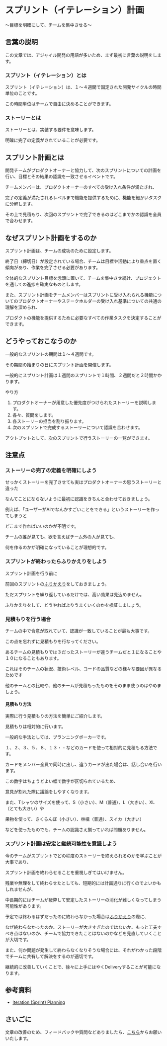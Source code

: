 # スプリント（イテレーション）計画

〜目標を明確にして、チームを集中させる〜

## 言葉の説明

この文章では、アジャイル開発の用語が多いため、まず最初に言葉の説明をします。

### スプリント（イテレーション）とは

スプリント（イテレーション）は、１〜４週間で固定された開発サイクルの時間単位のことです。

この時間単位はチームで自由に決めることができます。

### ストーリーとは

ストーリーとは、実装する要件を意味します。

明確に完了の定義がされていることが必要です。

## スプリント計画とは

開発チームがプロダクトオーナーと協力して、次のスプリントについての計画を行い、目標とその結果の認識を一致させるイベントです。

チームメンバーは、プロダクトオーナーのすべての受け入れ条件が満たされ、

完了の定義が満たされるレベルまで機能を提供するために、機能を細かいタスクに分解します。

その上で見積もり、次回のスプリントで完了できるのはどこまでかの認識を全員で合わせます。

## なぜスプリント計画をするのか

スプリント計画は、チームの成功のために設定します。

終了日（締切日）が設定されている場合、チームは目標や活動により重点を置く傾向があり、作業を完了させる必要があります。

全体的なスプリント目標を念頭に置いて、チームを集中させ続け、プロジェクトを通しての進捗を確実なものとします。

また、スプリント計画をチームメンバーはスプリントに受け入れられる機能についてのプロダクトオーナーやステークホルダーの受け入れ基準についての共通の理解を深められ、

プロダクトの機能を提供するために必要なすべての作業タスクを決定することができます。

## どうやっておこなうのか

一般的なスプリントの期間は１〜４週間です。

その期間の始まりの日にスプリント計画を開催します。

一般的にスプリント計画は１週間のスプリントで１時間、２週間だと２時間かかります。

やり方

1. プロダクトオーナーが用意した優先度がつけられたストーリーを説明します。
2. 各々、質問をします。
3. 各ストーリーの担当を割り振ります。
4. 次のスプリントで完成するストーリーについて認識を合わせます。

アウトプットとして、次のスプリントで行うストーリーの一覧ができます。

## 注意点

### ストーリーの完了の定義を明確にしよう

せっかくストーリーを完了させても実はプロダクトオーナーの思うストーリーと違った

なんてことにならないように最初に認識をきちんと合わせておきましょう。

例えば、「ユーザーがAIでなんかすごいことをできる」というストーリーを作ってしまうと

どこまで作ればいいのかが不明です。

チームの誰が見ても、欲を言えばチーム外の人が見ても、

何を作るのかが明確になっていることが理想的です。

### スプリントが終わったらふりかえりをしよう

スプリント計画を行う前に

前回のスプリントの[ふりかえり](/practices/retrospectives)をしておきましょう。

ただスプリントを繰り返しているだけでは、高い効果は見込めません。

ふりかえりをして、どうやればよりうまくいくのかを検証しましょう。

### 見積もりを行う場合

チームの中で合意が取れていて、認識が一致していることが最も大事です。

この点を忘れずに見積もりを行なってください。

あるチームの見積もりでは３だったストーリーが違うチームだと１になることや１０になることもあります。

これはそのチームの状況、技術レベル、コードの品質などの様々な要因が異なるためです

他のチームとの比較や、他のチームが見積もったものをそのまま使うのはやめましょう。

#### 見積もり方法

実際に行う見積もりの方法を簡単にご紹介します。

見積もりは相対的に行います。

一般的な手法としては、プランニングポーカーです。

１、２、３、５、８、１３・・などのカードを使って相対的に見積もる方法です。

カードをメンバー全員で同時に出し、違うカードが出た場合は、話し合いを行います。

この数字はちょうどよい幅で数字が区切られているため、

意見が割れた際に議論をしやすくなります。

また、Tシャツのサイズを使って、S（小さい）、M（普通）、L（大きい）、XL（とても大きい）や

果物を使って、さくらんぼ（小さい）、林檎（普通）、スイカ（大きい）

などを使ったものでも、チームの認識さえ揃っていれば問題ありません。

### スプリント計画は安定と継続可能性を意識しよう

今のチームがスプリントでどの程度のストーリーを終えられるのかを学ぶことが大事であり、

スプリント計画を終わらせることを重視しぎてはいけません。

残業や無理をして終わらせたとしても、短期的には計画通りに行くのでよいかもしれませんが、

中長期的にはチームが疲弊して安定したストーリーの消化が難しくなってしまう可能性があります。

予定では終わるはずだったのに終わらなかった場合は[ふりかえり](/practices/retrospectives)の際に、

なぜ終わらなかったのか、ストーリーが大きすぎたのではないか、もっと工夫すべき点はないのか、チームで協力できたことはないのかなどを見直していくことが大切です。

また、何か問題が発生して終わらなくなりそうな場合には、それがわかった段階でチームに共有して解決をするのが適切です。

継続的に改善していくことで、徐々に上手にはやくDeliveryすることが可能になります。

## 参考資料

* [Iteration (Sprint) Planning](https://openpracticelibrary.com/practice/iteration-planning/)

## さいごに

文章の改善のため、フィードバックや質問などありましたら、[こちら](https://forms.gle/TKUJ2Gs9EoH2jQvp7)からお願いいたします。
